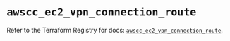 # `awscc_ec2_vpn_connection_route`

Refer to the Terraform Registry for docs: [`awscc_ec2_vpn_connection_route`](https://registry.terraform.io/providers/hashicorp/awscc/0.70.0/docs/resources/ec2_vpn_connection_route).
